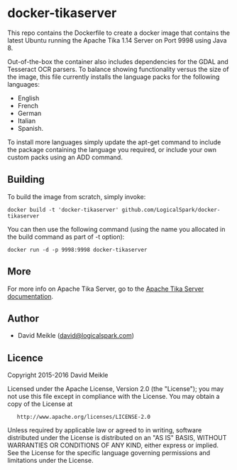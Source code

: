 # docker-tikaserver
This repo contains the Dockerfile to create a docker image that contains the latest Ubuntu running the Apache Tika 1.14 Server on Port 9998 using Java 8.

Out-of-the-box the container also includes dependencies for the GDAL and Tesseract OCR parsers.  To balance showing functionality versus the size of the image, this file currently installs the language packs for the following languages:
* English
* French
* German
* Italian
* Spanish.

To install more languages simply update the apt-get command to include the package containing the language you required, or include your own custom packs using an ADD command.

## Building

To build the image from scratch, simply invoke:

    docker build -t 'docker-tikaserver' github.com/LogicalSpark/docker-tikaserver
   
You can then use the following command (using the name you allocated in the build command as part of -t option):

    docker run -d -p 9998:9998 docker-tikaserver
    
## More

For more info on Apache Tika Server, go to the [Apache Tika Server documentation](http://wiki.apache.org/tika/TikaJAXRS).

## Author

  * David Meikle (<david@logicalspark.com>)

## Licence

   Copyright 2015-2016 David Meikle

   Licensed under the Apache License, Version 2.0 (the "License");
   you may not use this file except in compliance with the License.
   You may obtain a copy of the License at

       http://www.apache.org/licenses/LICENSE-2.0

   Unless required by applicable law or agreed to in writing, software
   distributed under the License is distributed on an "AS IS" BASIS,
   WITHOUT WARRANTIES OR CONDITIONS OF ANY KIND, either express or implied.
   See the License for the specific language governing permissions and
   limitations under the License.
